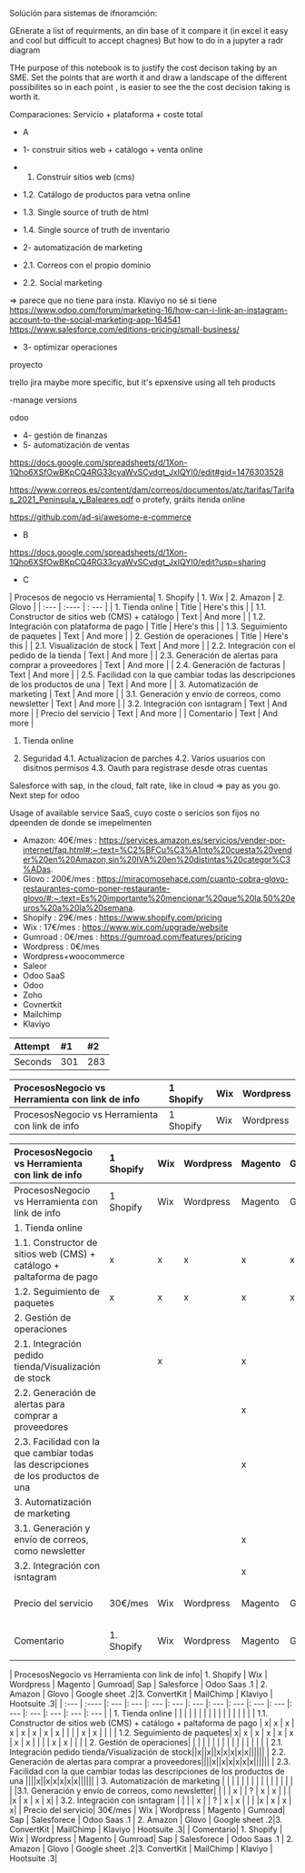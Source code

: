 
Solúción para sistemas de ifnoramción:

GEnerate a list of requirments, an din base of it compare it (in excel it easy and cool but difficult to accept chagnes) But how to do in a jupyter a radr diagram

THe purpose of this notebook is to justify the cost decison taking by an SME. Set the points that are worth it and draw a landscape of the different possibilites so in each point , is easier to see the the cost decision taking is worth it. 

Comparaciones:
Servicio + plataforma + coste total

- A

- 1- construir sitios web + catálogo + venta online	
- 1. 	Construir sitios web (cms)
- 1.2.	Catálogo de productos para vetna online
- 1.3. Single source of truth de html
- 1.4. Single source of truth de inventario
- 2- automatización de marketing	
- 2.1. 	Correos con el propio dominio
- 2.2. Social marketing

=> parece que no tiene para insta. Klaviyo no sé si tiene
https://www.odoo.com/forum/marketing-16/how-can-i-link-an-instagram-account-to-the-social-marketing-app-164541
https://www.salesforce.com/editions-pricing/small-business/

- 3- optimizar operaciones	

proyecto

trello
jira
 maybe more specific, but it's epxensive using all teh products

-manage versions

odoo

- 4- gestión de finanzas	
- 5- automatización de ventas	





https://docs.google.com/spreadsheets/d/1Xon-1Qho6XSfOwBKpCQ4RG33cyaWvSCvdgt_JxIQYl0/edit#gid=1476303528


https://www.correos.es/content/dam/correos/documentos/atc/tarifas/Tarifas_2021_Peninsula_y_Baleares.pdf
o protefy, gráits itenda online

https://github.com/ad-si/awesome-e-commerce

- B

https://docs.google.com/spreadsheets/d/1Xon-1Qho6XSfOwBKpCQ4RG33cyaWvSCvdgt_JxIQYl0/edit?usp=sharing

- C

| Procesos de negocio vs Herramienta| 1. Shopify | 1. Wix | 2. Amazon | 2. Glovo  |
| :---        |    :----   |         : --- |
| 1. Tienda online      | Title       | Here's this   |
| 1.1. Constructor de sitios web (CMS) + catálogo  | Text        | And more      |
| 1.2. Integración con plataforma de pago    | Title       | Here's this   |
| 1.3. Seguimiento de paquetes   | Text        | And more      |
| 2. Gestión de operaciones      | Title       | Here's this   |
| 2.1. Visualización de stock   | Text        | And more      |
| 2.2. Integración con el pedido de la tienda   | Text        | And more      |
| 2.3. Generación de alertas para comprar a proveedores   | Text        | And more      |
| 2.4. Generación de facturas   | Text        | And more      |
| 2.5. Facilidad con la que cambiar todas las descripciones de los productos de una   | Text        | And more      |
| 3. Automatización de marketing   | Text        | And more      |
| 3.1. Generación y envío de correos, como newsletter   | Text        | And more      |
| 3.2. Integración con isntagram   | Text        | And more      |
| Precio del servicio   | Text        | And more      |
| Comentario   | Text        | And more      |


1. Tienda online 

4. Seguridad
4.1. Actualizacion de parches
4.2. Varios usuarios con disitnos permisos
4.3. Oauth para registrase desde otras cuentas

Salesforce with sap, in the cloud, falt rate, like in cloud => pay as you go. Next step for odoo

Usage of available service SaaS, cuyo coste o sericios son fijos no dpeenden de donde se imepelmenten


- Amazon: 40€/mes : https://services.amazon.es/servicios/vender-por-internet/faq.html#:~:text=%C2%BFCu%C3%A1nto%20cuesta%20vender%20en%20Amazon,sin%20IVA%20en%20distintas%20categor%C3%ADas.	
- Glovo	: 200€/mes : https://miracomosehace.com/cuanto-cobra-glovo-restaurantes-como-poner-restaurante-glovo/#:~:text=Es%20importante%20mencionar%20que%20la,50%20euros%20a%20la%20semana.
- Shopify	: 29€/mes : https://www.shopify.com/pricing
- Wix	: 17€/mes : https://www.wix.com/upgrade/website
- Gumroad	: 0€/mes : https://gumroad.com/features/pricing
- Wordpress	: 0€/mes
- Wordpress+woocommerce	
- Saleor	
- Odoo SaaS	
- Odoo 	
- Zoho
- Covnertkit
- Mailchimp
- Klaviyo	

| Attempt | #1 | #2 |
| :--- | :--- | :--- |
| Seconds | 301 | 283 |

| ProcesosNegocio vs Herramienta con link de info | 1 Shopify | Wix |  Wordpress | 
| :---  | :--- | :--- | :--- |
| ProcesosNegocio vs Herramienta con link de info | 1 Shopify | Wix |  Wordpress |

| ProcesosNegocio vs Herramienta con link de info | 1 Shopify | Wix |  Wordpress | Magento | Gumroad| Sap | Salesforce | Odoo Saas 1 | 2 Amazon | Glovo  | Google sheet 2 | 3 ConvertKit | MailChimp | Klaviyo | Hootsuite 3|
| :--- | :--- | :--- | :--- | :--- | :--- | :--- | :--- | :--- | :--- | :--- | :--- | :---  | :--- | :--- | :--- | 
| ProcesosNegocio vs Herramienta con link de info| 1 Shopify | Wix |  Wordpress | Magento | Gumroad | Sap | Salesforce | Odoo Saas 1 | 2 Amazon | Glovo  | Google sheet 2 | 3 ConvertKit | MailChimp | Klaviyo | Hootsuite 3 |
| 1. Tienda online |  | |   | | |  |  |  |  |   |   | |  |  | |
| 1.1. Constructor de sitios web (CMS) + catálogo + paltaforma de pago | x| x |  x | x | x | x | x | x  |  |   |  | x | x | | |
| 1.2. Seguimiento de paquetes| x| x |  x | x | x | x | x | x  |  |   |  | x | x | | |
| 2. Gestión de operaciones|  | |   | | |  |  |  |  |   |   | |  |  | |
| 2.1. Integración pedido tienda/Visualización de stock||x||x||x|x|x|x|x||||||
|  2.2. Generación de alertas para comprar a proveedores||||x||x|x|x|x|x||||||
| 2.3. Facilidad con la que cambiar todas las descripciones de los productos de una ||||x||x|x|x|x|x||||||
| 3. Automatización de marketing |  | |   | | |  |  |  |  |   |   | |  |  | |
|3.1. Generación y envío de correos, como newsletter| |  |  | x | | ? | x | x |  | | |x | x | x | x|
| 3.2. Integración con isntagram | |  |  | x | | ? | x | x |  | | |x | x | x | x|
|  Precio del servicio| 30€/mes | Wix |  Wordpress | Magento | Gumroad| Sap | Salesforece | Odoo Saas .1 | 2. Amazon | Glovo  | Google sheet .2|3. ConvertKit | MailChimp | Klaviyo | Hootsuite .3|
|  Comentario| 1. Shopify | Wix |  Wordpress | Magento | Gumroad| Sap | Salesforece | Odoo Saas .1 | 2. Amazon | Glovo  | Google sheet .2|3. ConvertKit | MailChimp | Klaviyo | Hootsuite .3|

| ProcesosNegocio vs Herramienta con link de info| 1. Shopify | Wix |  Wordpress | Magento | Gumroad| Sap | Salesforce | Odoo Saas .1 | 2. Amazon | Glovo  | Google sheet .2|3. ConvertKit | MailChimp | Klaviyo | Hootsuite .3|
| :---  | :---- |: --- |: --- |: --- |: --- |: --- |: --- |: --- |: --- |: --- |: --- |: --- |: --- |: --- |: --- |
| 1. Tienda online |  | |   | | |  |  |  |  |   |   | |  |  | |
| 1.1. Constructor de sitios web (CMS) + catálogo + paltaforma de pago | x| x |  x | x | x | x | x | x  |  |   |  | x | x | | |
| 1.2. Seguimiento de paquetes| x| x |  x | x | x | x | x | x  |  |   |  | x | x | | |
| 2. Gestión de operaciones|  | |   | | |  |  |  |  |   |   | |  |  | |
| 2.1. Integración pedido tienda/Visualización de stock||x||x||x|x|x|x|x||||||
|  2.2. Generación de alertas para comprar a proveedores||||x||x|x|x|x|x||||||
| 2.3. Facilidad con la que cambiar todas las descripciones de los productos de una ||||x||x|x|x|x|x||||||
| 3. Automatización de marketing |  | |   | | |  |  |  |  |   |   | |  |  | |
|3.1. Generación y envío de correos, como newsletter| |  |  | x | | ? | x | x |  | | |x | x | x | x|
| 3.2. Integración con isntagram | |  |  | x | | ? | x | x |  | | |x | x | x | x|
|  Precio del servicio| 30€/mes | Wix |  Wordpress | Magento | Gumroad| Sap | Salesforece | Odoo Saas .1 | 2. Amazon | Glovo  | Google sheet .2|3. ConvertKit | MailChimp | Klaviyo | Hootsuite .3|
|  Comentario| 1. Shopify | Wix |  Wordpress | Magento | Gumroad| Sap | Salesforece | Odoo Saas .1 | 2. Amazon | Glovo  | Google sheet .2|3. ConvertKit | MailChimp | Klaviyo | Hootsuite .3|
